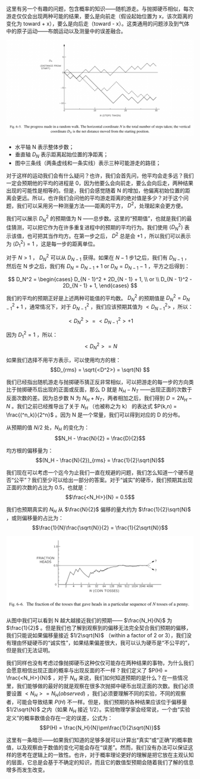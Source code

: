 这里有另一个有趣的问题，包含概率的知识——随机游走。与抛掷硬币相似，每次游走仅仅会出现两种可能的结果，要么是向前走（假设起始位置为 x，该次距离的变化为 toward + x），要么是向后走（toward - x）。这类通用的问题涉及到气体中的原子运动——布朗运动以及测量中的误差融合。

![随机游走的进程图](/assets/volume-1/fig-6-5.png)

- 水平轴 N 表示整体步数；
- 垂直轴 $D_N$ 表示距离起始位置的净距离；
- 图中三条线（两条虚线和一条实线）表示三种可能游走的路径；

对于这样的运动我们会有什么疑问？也许，我们会首先问，他平均会走多远？我们一定会预期他的平均的进程是 0，因为他要么会向前走，要么会向后走，两种结果出现的可能性是相等的。但是，我们会感觉随着 N 的增加，他偏离初始位置的距离会更远。所以，也许我们会问他的平均游走距离的绝对值是多少？对于这个问题，我们可以采用另一种测量方法——距离的平方， $D^2$，处理起来会更方便。

我们可以展示 $D_N^2$ 的预期值为 N ——总步数。这里的“预期值”，也就是我们的最佳猜测，可以把它作为在许多重复进程中的预期的平均行为。我们使用 $\langle{D_N^2}\rangle{}$ 表示该值，也可把其当作均方。在第一步之后， $D^2$ 总是会 $+ 1$ ，所以我们可以表示为 $\langle{D_1^2}\rangle{} = 1$ ，这是每一步的距离单位。

对于 $N > 1$ ， $D_N^2$ 可以从 $D_{N - 1}$ 获得。如果在 $N - 1$ 步1之后，我们有 $D_{N - 1}$ ，然后在 N 步之后，我们有 $D_N = D_{N - 1} + 1$ or $D_N = D_{N - 1} - 1$ ，平方之后得到：

$$
D_N^2 =
\begin{cases}
D_{N - 1}^2 + 2D_{N - 1} + 1, \\
or \\
D_{N - 1}^2 - 2D_{N - 1} + 1, 
\end{cases}
$$

我们的平均的预期正好是上述两种可能值的平均数。 $D_N^2$ 的预期值是 $D_N^2 = D_{N - 1}^2 + 1$ ，通常情况下，对于 $D_{N - 1}^2$ ，我们应该预期其值为 $<D_{N - 1}^2>$ ，所以：

$$<D_N^2> = <D_{N - 1}^2> + 1$$

因为 $D_1^2 = 1$ ，所以：
$$<D_N^2> = N$$

如果我们选择不用平方表示，可以使用均方的根：
$$D_{rms} = \sqrt{<D^2>} = \sqrt{N} $$

我们已经指出随机游走与抛掷硬币猜正反非常相似，可以把游走的每一步的方向类比于抛掷硬币后出现的正面或反面，那么 D 就是 $N_H - N_T$ ——出现正面的次数于反面次数的差。因为总步数 N 为 $N_H + N_T$，两者相加之后，我们得到 $D = 2N_H - N$ 。我们之前已经推导出了关于 $N_H$ （也被称之为 k） 的表达式 $P(k,n) = \frac{(^n_k)}{2^n}$ 。因为 N 是一个常量，我们可以得到对应的 D 的分布。

从预期的值 $N/2$ 处，$N_H$ 的变化为：
$$N_H - \frac{N}{2} = \frac{D}{2}$$

均方根的偏移量为：
$$(N_H - \frac{N}{2})_{rms} = \frac{1}{2}\sqrt{N}$$

我们现在可以考虑一个迄今为止我们一直在规避的问题，我们怎么知道一个硬币是否“公平”？我们至少可以给出一部分的答案。对于“诚实”的硬币，我们预期其出现正面的次数的占比为 0.5，也就是：
$$\frac{<N_H>}{N} = 0.5$$

我们也预期真实的 $N_H$ 从 $\frac{N}{2}$ 偏移的量大约为 $\frac{1}{2}\sqrt{N}$ ，或则偏移量的占比为：
$$\frac{1}{N}\frac{\sqrt{N}}{2} = \frac{1}{2\sqrt{N}}$$

![一个便士在特定连续的N次抛掷中出现正面的次数占比的视图](/assets/volume-1/fig-6-6.png)

从图中我们可以看到 N 越大越接近我们的预期—— $\frac{N_H}{N}$ 为 $\frac{1}{2}$ 。但是我们也了解到观察到的偏移无法完全契合我们预期的偏移，我们只能说如果偏移量接近 $1/2\sqrt{N}$ （within a factor of 2 or 3），我们没有理由怀疑硬币的“诚实性”，如果结果偏差很大，我可以认为硬币是“不公平的”，但是我们无法证明。

我们同样也没有考虑过像抛掷硬币这种仅仅可能存在两种结果的事物，为什么我们会愿意相信出现正面的概率与出现反面的不一样？我们定义了 $P(H) = \frac{<N_H>}{N}$ ，对于 $N_H$ 来说，我们如何知道预期的是什么？在一些情况里，我们能够做的最好的就是观察在很多次抛掷中硬币出现正面的次数。我们必须要设置 $<N_H> = N_H(observed)$ ，我们必须要理解不同的实验，不同的观察者，可能会导致结果 $P(H)$ 不一样。但是，我们预期的各种结果应该位于偏移量 $1/2\sqrt{N}$ 之内（如果 $N_H$ 接近 $1/2$）。实验物理学家会经常说，一个由“实验定义”的概率数值会存在一定的误差，公式为：
$$P(H) = \frac{N_H}{N}\pm\frac{1}{2\sqrt{N}}$$

这里有一条暗示——如果我们知道的足够多就可以计算出“真实”或“正确”的概率数值，以及观察由于数值的变化可能会存在“误差”。然而，我们没有办法可以保证这样的思考在逻辑上的一致性。也许，对于概率理论更好的理解是把它放在主观认知的层面，它总是会基于不确定的知识，而且它的数值型预期会随着我们了解的信息增多而发生改变。
